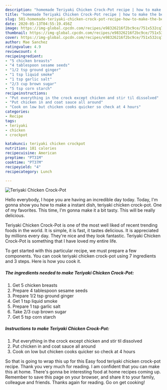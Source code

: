```yaml
---
description: "homemade Teriyaki Chicken Crock-Pot recipe | how to make the best Teriyaki Chicken Crock-Pot"
title: "homemade Teriyaki Chicken Crock-Pot recipe | how to make the best Teriyaki Chicken Crock-Pot"
slug: 501-homemade-teriyaki-chicken-crock-pot-recipe-how-to-make-the-best-teriyaki-chicken-crock-pot
date: 2020-05-13T04:55:19.456Z
image: https://img-global.cpcdn.com/recipes/e98326216f2bc9ce/751x532cq70/teriyaki-chicken-crock-pot-recipe-main-photo.jpg
thumbnail: https://img-global.cpcdn.com/recipes/e98326216f2bc9ce/751x532cq70/teriyaki-chicken-crock-pot-recipe-main-photo.jpg
cover: https://img-global.cpcdn.com/recipes/e98326216f2bc9ce/751x532cq70/teriyaki-chicken-crock-pot-recipe-main-photo.jpg
author: Mae Sanchez
ratingvalue: 4.9
reviewcount: 4
recipeingredient:
- "5 chicken breasts"
- "4 tablespoon sesame seeds"
- "1/2 tsp ground ginger"
- "1 tsp liquid smoke"
- "1 tsp garlic salt"
- "2/3 cup brown sugar"
- "5 tsp corn starch"
recipeinstructions:
- "Put everything in the crock except chicken and stir til dissolved"
- "Put chicken in and coat sauce all around"
- "Cook on low but chicken cooks quicker so check at 4 hours"
categories:
- Recipe
tags:
- teriyaki
- chicken
- crockpot

katakunci: teriyaki chicken crockpot 
nutrition: 181 calories
recipecuisine: American
preptime: "PT31M"
cooktime: "PT37M"
recipeyield: "4"
recipecategory: Lunch

---
```



![Teriyaki Chicken Crock-Pot](https://img-global.cpcdn.com/recipes/e98326216f2bc9ce/751x532cq70/teriyaki-chicken-crock-pot-recipe-main-photo.jpg)

Hello everybody, I hope you are having an incredible day today. Today, I'm gonna show you how to make a instant dish, teriyaki chicken crock-pot. One of my favorites. This time, I'm gonna make it a bit tasty. This will be really delicious.

Teriyaki Chicken Crock-Pot is one of the most well liked of recent trending foods in the world. It is simple, it is fast, it tastes delicious. It is appreciated by millions every day. They're nice and they look fantastic. Teriyaki Chicken Crock-Pot is something that I have loved my entire life.




To get started with this particular recipe, we must prepare a few components. You can cook teriyaki chicken crock-pot using 7 ingredients and 3 steps. Here is how you cook it.

<!--inarticleads1-->

##### The ingredients needed to make Teriyaki Chicken Crock-Pot:

1. Get 5 chicken breasts
1. Prepare 4 tablespoon sesame seeds
1. Prepare 1/2 tsp ground ginger
1. Get 1 tsp liquid smoke
1. Prepare 1 tsp garlic salt
1. Take 2/3 cup brown sugar
1. Get 5 tsp corn starch




<!--inarticleads2-->

##### Instructions to make Teriyaki Chicken Crock-Pot:

1. Put everything in the crock except chicken and stir til dissolved
1. Put chicken in and coat sauce all around
1. Cook on low but chicken cooks quicker so check at 4 hours




So that is going to wrap this up for this Easy food teriyaki chicken crock-pot recipe. Thank you very much for reading. I am confident that you can make this at home. There's gonna be interesting food at home recipes coming up. Remember to save this page on your browser, and share it to your family, colleague and friends. Thanks again for reading. Go on get cooking!
